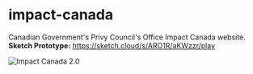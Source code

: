 # impact-canada
Canadian Government's Privy Council's Office Impact Canada website.
**Sketch Prototype:** https://sketch.cloud/s/ARO1R/aKWzzr/play

![Impact Canada 2.0](https://trello-attachments.s3.amazonaws.com/5ba2690a17dd4a69b13e4dc8/5ba29a9ff82290305f747a23/583e6bac80bd18c668f29b83ce51c493/Screen_Shot_2018-10-04_at_11.03.55_PM.png)

